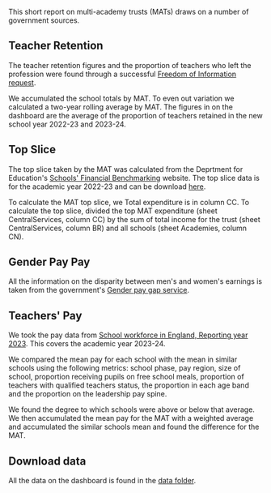 This short report on multi-academy trusts (MATs) draws on a number of government sources.

## Teacher Retention
The teacher retention figures and the proportion of teachers who left the profession were found through a successful [Freedom of Information request](https://www.whatdotheyknow.com/request/teacher_retention_figures_by_sch#comment-119695).

We accumulated the school totals by MAT. To even out variation we calculated a two-year rolling average by MAT. The figures in on the dashboard are the average of the proportion of teachers retained in the new school year 2022-23 and 2023-24.


## Top Slice
The top slice taken by the MAT was calculated from the Deprtment for Education's [Schools' Financial Benchmarking](https://schools-financial-benchmarking.service.gov.uk/Help/DataSources) website.
The top slice data is for the academic year 2022-23 and can be download [here](https://sat1prsfb.blob.core.windows.net/sfb/SFB_Academies_2022-23_download.xlsx).

To calculate the MAT top slice, we Total expenditure is in column CC. To calculate the top slice, divided the top MAT expenditure (sheet CentralServices, column CC) by the sum of total income for the trust (sheet CentralServices, column BR) and all schools (sheet Academies, column CN). 


## Gender Pay Pay
All the information on the disparity between men's and women's earnings is taken from the government's [Gender pay gap service](https://gender-pay-gap.service.gov.uk/).


## Teachers' Pay
We took the pay data from [School workforce in England, Reporting year 2023](https://explore-education-statistics.service.gov.uk/find-statistics/school-workforce-in-england). This covers the academic year 2023-24.

We compared the mean pay for each school with the mean in similar schools using the following metrics: school phase, pay region, size of school, proportion receiving pupils on free school meals, proportion of teachers with qualified teachers status, the proportion in each age band and the proportion on the leadership pay spine.

We found the degree to which schools were above or below that average. We then accumulated the mean pay for the MAT with a weighted average and accumulated the similar schools mean and found the difference for the MAT.


## Download data
All the data on the dashboard is found in the [data folder](https://github.com/National-Education-Union/mats/tree/main/data).
